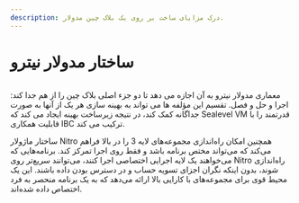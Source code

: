 ```yaml
---
description: درک مزایای ساخت بر روی یک بلاک چین مدولار.
---
```


# ساختار مدولار نیترو

<figure><img src="https://580708669-files.gitbook.io/~/files/v0/b/gitbook-x-prod.appspot.com/o/spaces%2FVkei3hPl3HKf8KIppIiE%2Fuploads%2FQZsdUtMgpm6boD9G4huX%2FHigh%20Level%20Architecture.png?alt=media&#x26;token=c783f71c-1373-4e5c-88ab-10da0a01f62f" alt=""><figcaption></figcaption></figure>

معماری مدولار نیترو به آن اجازه می دهد تا دو جزء اصلی بلاک چین را از هم جدا کند: اجرا و حل و فصل. تقسیم این مؤلفه ها می تواند به بهینه سازی هر یک از آنها به صورت جداگانه کمک کند، در نتیجه زیرساخت بهینه ایجاد می کند که Sealevel VM قدرتمند را با قابلیت همکاری IBC ترکیب می کند.

ساختار ماژولار Nitro همچنین امکان راه‌اندازی مجموعه‌های لایه 3 را در بالا فراهم می‌کند که می‌تواند مختص برنامه باشد و فقط روی اجرا تمرکز کند. برنامه‌هایی که می‌خواهند یک لایه اجرایی اختصاصی اجرا کنند، می‌توانند سریع‌تر روی Nitro راه‌اندازی شوند، بدون اینکه نگران اجزای تسویه حساب و در دسترس بودن داده باشند. این یک محیط قوی برای مجموعه‌های با کارایی بالا ارائه می‌دهد که به یک برنامه منحصر به فرد اختصاص داده شده‌اند.
